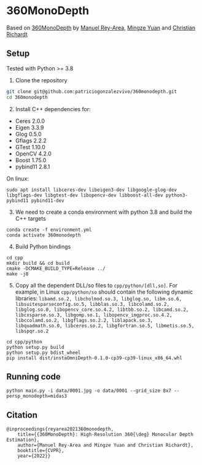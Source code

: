 # 360MonoDepth

Based on [360MonoDepth](https://manurare.github.io/360monodepth/) by [Manuel Rey-Area](https://manurare.github.io/), [Mingze Yuan](https://yuanmingze.github.io/) and [Christian Richardt](https://richardt.name/)


## Setup

Tested with Python >= 3.8

1. Clone the repository

```bash
git clone git@github.com:patriciogonzalezvivo/360monodepth.git
cd 360monodepth
```

2. Install C++ dependencies for:

 * Ceres 2.0.0
 * Eigen 3.3.9
 * Glog 0.5.0
 * Gflags 2.2.2
 * GTest 1.10.0
 * OpenCV 4.2.0
 * Boost 1.75.0
 * pybind11 2.8.1

On linux:

```
sudo apt install libceres-dev libeigen3-dev libgoogle-glog-dev libgflags-dev libgtest-dev libopencv-dev libboost-all-dev python3-pybind11 pybind11-dev
```

3. We need to create a conda environment with python 3.8 and build the C++ targets

```
conda create -f environment.yml
conda activate 360monodepth
```

4. Build Python bindings

```
cd cpp
mkdir build && cd build
cmake -DCMAKE_BUILD_TYPE=Release ../
make -j8
```

5. Copy all the dependent DLL/so files to ```cpp/python/[dll,so]```. For example, in Linux ```cpp/python/so``` should contain the following dynamic libraries: ```libamd.so.2, libcholmod.so.3, libglog.so, libm.so.6, libsuitesparseconfig.so.5, libblas.so.3, libcolamd.so.2, libglog.so.0, libopencv_core.so.4.2, libtbb.so.2, libcamd.so.2, libcxsparse.so.3, libgomp.so.1, libopencv_imgproc.so.4.2, libccolamd.so.2, libgflags.so.2.2, liblapack.so.3, libquadmath.so.0, libceres.so.2, libgfortran.so.5, libmetis.so.5, libspqr.so.2```

```
cd cpp/python
python setup.py build
python setup.py bdist_wheel
pip install dist/instaOmniDepth-0.1.0-cp39-cp39-linux_x86_64.whl 
```

## Running code

```
python main.py -i data/0001.jpg -o data/0001 --grid_size 8x7 --persp_monodepth=midas3
```

## Citation

```
@inproceedings{reyarea2021360monodepth,
	title={{360MonoDepth}: High-Resolution 360{\deg} Monocular Depth Estimation},
	author={Manuel Rey-Area and Mingze Yuan and Christian Richardt},
	booktitle={CVPR},
	year={2022}}
```
